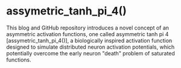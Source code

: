 # assymetric_tanh_pi_4()

This blog and GitHub repository introduces a novel concept of an asymmetric activation functions, one called asymmetric tanh pi 4 [assymetric_tanh_pi_4()], a biologically inspired activation function designed to simulate distributed neuron activation potentials, which potentially overcome the early neuron "death" problem of saturated functions.
